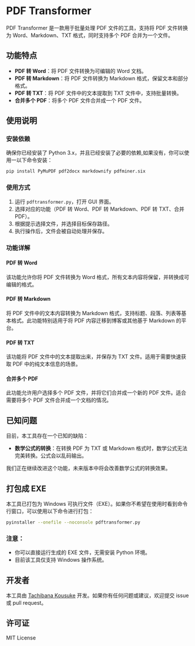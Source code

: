# PDF Transformer

PDF Transformer 是一款用于批量处理 PDF 文件的工具，支持将 PDF 文件转换为 Word、Markdown、TXT 格式，同时支持多个 PDF 合并为一个文件。

## 功能特点

- **PDF 转 Word**：将 PDF 文件转换为可编辑的 Word 文档。
- **PDF 转 Markdown**：将 PDF 文件转换为 Markdown 格式，保留文本和部分格式。
- **PDF 转 TXT**：将 PDF 文件中的文本提取到 TXT 文件中，支持批量转换。
- **合并多个 PDF**：将多个 PDF 文件合并成一个 PDF 文件。

## 使用说明

### 安装依赖

确保你已经安装了 Python 3.x，并且已经安装了必要的依赖,如果没有，你可以使用一以下命令安装：

```bash
pip install PyMuPDF pdf2docx markdownify pdfminer.six
```

### 使用方式

1. 运行 `pdftransformer.py`，打开 GUI 界面。
2. 选择对应的功能（PDF 转 Word、PDF 转 Markdown、PDF 转 TXT、合并 PDF）。
3. 根据提示选择文件，并选择目标保存路径。
4. 执行操作后，文件会被自动处理并保存。

### 功能详解

#### PDF 转 Word

该功能允许你将 PDF 文件转换为 Word 格式，所有文本内容将保留，并转换成可编辑的格式。

#### PDF 转 Markdown

将 PDF 文件中的文本内容转换为 Markdown 格式，支持标题、段落、列表等基本格式。此功能特别适用于将 PDF 内容迁移到博客或其他基于 Markdown 的平台。

#### PDF 转 TXT

该功能将 PDF 文件中的文本提取出来，并保存为 TXT 文件。适用于需要快速获取 PDF 中的纯文本信息的场景。

#### 合并多个 PDF

此功能允许用户选择多个 PDF 文件，并将它们合并成一个新的 PDF 文件。适合需要将多个 PDF 文件合并成一个文档的情况。

## 已知问题

目前，本工具存在一个已知的缺陷：

- **数学公式的转换**：在转换 PDF 为 TXT 或 Markdown 格式时，数学公式无法完美转换。公式会以乱码输出。

我们正在继续改进这个功能，未来版本中将会改善数学公式的转换效果。

## 打包成 EXE

本工具已打包为 Windows 可执行文件（EXE）。如果你不希望在使用时看到命令行窗口，可以使用以下命令进行打包：

```bash
pyinstaller --onefile --noconsole pdftransformer.py
```

### 注意：

- 你可以直接运行生成的 EXE 文件，无需安装 Python 环境。
- 目前该工具仅支持 Windows 操作系统。

## 开发者

本工具由 [Tachibana Kousuke](https://github.com/Tachibana-Kousuke) 开发。如果你有任何问题或建议，欢迎提交 issue 或 pull request。

## 许可证

MIT License